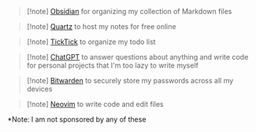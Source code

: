> [!note] [Obsidian](https://obsidian.md/) for organizing my collection of Markdown files

> [!note] [Quartz](https://github.com/jackyzha0/quartz) to host my notes for free online

> [!note] [TickTick](https://ticktick.com/webapp/) to organize my todo list

> [!note] [ChatGPT](https://chat.openai.com/) to answer questions about anything and write code for personal projects that I'm too lazy to write myself

> [!note] [Bitwarden](https://bitwarden.com/) to securely store my passwords across all my devices

> [!note] [Neovim](https://neovim.io/) to write code and edit files

*Note: I am not sponsored by any of these